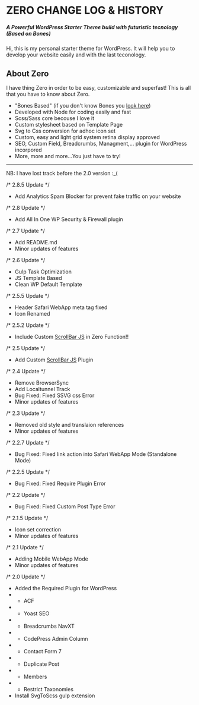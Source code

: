 # ZERO CHANGE LOG & HISTORY
##### A Powerful WordPress Starter Theme build with futuristic tecnology (Based on Bones)

Hi, this is my personal starter theme for WordPress. It will help you to develop your website easily and with the last teconology. 

## About Zero

I have thing Zero in order to be easy, customizable and superfast! This is all that you have to know about Zero.

- "Bones Based" (if you don't know Bones you [look here](https://github.com/eddiemachado/bones))
- Developed with Node for coding easily and fast
- Scss/Sass core becouse I love it
- Custom stylesheet based on Template Page
- Svg to Css conversion for adhoc icon set
- Custom, easy and light grid system retina display approved
- SEO, Custom Field, Breadcrumbs, Managment,... plugin for WordPress incorpored
- More, more and more...You just have to try!


*******************************************************************

NB: I have lost track before the 2.0 version :_(

/* 2.8.5 Update */

* Add Analytics Spam Blocker for prevent fake traffic on your website

/* 2.8 Update */

* Add All In One WP Security & Firewall plugin

/* 2.7 Update */

* Add README.md
* Minor updates of features

/* 2.6 Update */

* Gulp Task Optimization
* JS Template Based
* Clean WP Default Template

/* 2.5.5 Update */

* Header Safari WebApp meta tag fixed 
* Icon Renamed

/* 2.5.2 Update */

* Include Custom [ScrollBar JS](http://manos.malihu.gr/jquery-custom-content-scroller/) in Zero Function!!

/* 2.5 Update */

* Add Custom [ScrollBar JS](http://manos.malihu.gr/jquery-custom-content-scroller/) Plugin

/* 2.4 Update */

* Remove BrowserSync
* Add Localtunnel Track
* Bug Fixed: Fixed SSVG css Error
* Minor updates of features

/* 2.3 Update */

* Removed old style and translaion references
* Minor updates of features

/* 2.2.7 Update */

* Bug Fixed: Fixed link action into Safari WebApp Mode (Standalone Mode)

/* 2.2.5 Update */

* Bug Fixed: Fixed Require Plugin Error

/* 2.2 Update */

* Bug Fixed: Fixed Custom Post Type Error

/* 2.1.5 Update */

* Icon set correction
* Minor updates of features

/* 2.1 Update */

* Adding Mobile WebApp Mode
* Minor updates of features

/* 2.0 Update */

* Added the Required Plugin for WordPress
* * ACF
* * Yoast SEO
* * Breadcrumbs NavXT
* * CodePress Admin Column
* * Contact Form 7
* * Duplicate Post
* * Members
* * Restrict Taxonomies
* Install SvgToScss gulp extension